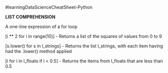 #learningDataScienceCheatSheet-Python

**LIST COMPREHENSION**

A one-line expression of a for loop

[i ** 2 for i in range(10)] - Returns a list of the squares of values from 0 to 9

[s.lower() for s in l_strings] - Returns the list l_strings, with each item having had the .lower() method applied

[i for i in l_floats if i < 0.5] - Returns the items from l_floats that are less than 0.5